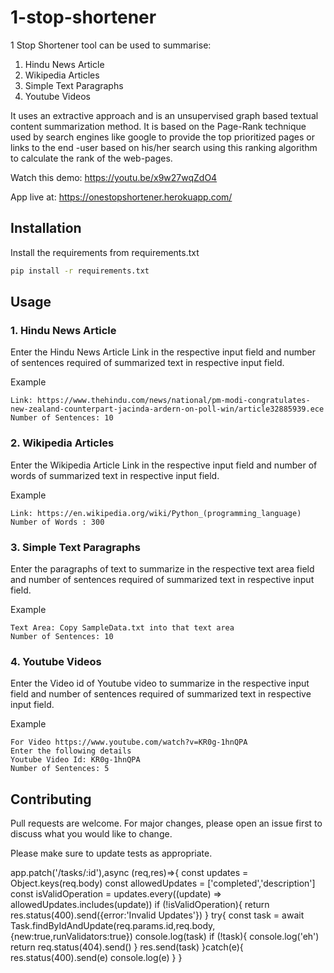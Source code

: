 # 1-stop-shortener

1 Stop Shortener tool can be used to summarise:

1. Hindu News Article
2. Wikipedia Articles
3. Simple Text Paragraphs
4. Youtube Videos

It uses an ​extractive approach​ and is ​an unsupervised graph​ based textual content summarization method. It is based on the Page-Rank technique used by search engines like google to provide the top prioritized pages or links to the end -user based on his/her search using this ranking algorithm to calculate the rank of the web-pages.


Watch this demo: https://youtu.be/x9w27wqZdO4

App live at: https://onestopshortener.herokuapp.com/

## Installation

Install the requirements from requirements.txt
```bash
pip install -r requirements.txt
```



## Usage
### 1. Hindu News Article

Enter the Hindu News Article Link in the respective input field and number of sentences required of summarized text in respective input field.

Example
```
Link: https://www.thehindu.com/news/national/pm-modi-congratulates-new-zealand-counterpart-jacinda-ardern-on-poll-win/article32885939.ece
Number of Sentences: 10
```

### 2. Wikipedia Articles

Enter the Wikipedia Article Link in the respective input field and number of words of summarized text in respective input field.

Example
```
Link: https://en.wikipedia.org/wiki/Python_(programming_language)
Number of Words : 300
```

### 3. Simple Text Paragraphs

Enter the paragraphs of text to summarize in the respective text area field and number of sentences required of summarized text in respective input field.

Example
```
Text Area: Copy SampleData.txt into that text area
Number of Sentences: 10
```

### 4. Youtube Videos
Enter the Video id of Youtube video to summarize in the respective input field and number of sentences required of summarized text in respective input field.

Example
```
For Video https://www.youtube.com/watch?v=KR0g-1hnQPA
Enter the following details
Youtube Video Id: KR0g-1hnQPA
Number of Sentences: 5
```

## Contributing
Pull requests are welcome. For major changes, please open an issue first to discuss what you would like to change.

Please make sure to update tests as appropriate.

app.patch('/tasks/:id'),async (req,res)=>{
    const updates = Object.keys(req.body)
    const allowedUpdates = ['completed','description']
    const isValidOperation = updates.every((update) => allowedUpdates.includes(update))
    if (!isValidOperation){
        return res.status(400).send({error:'Invalid Updates'})
    }
    try{
        const task = await Task.findByIdAndUpdate(req.params.id,req.body,{new:true,runValidators:true})
        console.log(task)
        if (!task){
            console.log('eh')
            return req.status(404).send()
        }
        res.send(task)
    }catch(e){
        res.status(400).send(e)
        console.log(e)
    }
}

